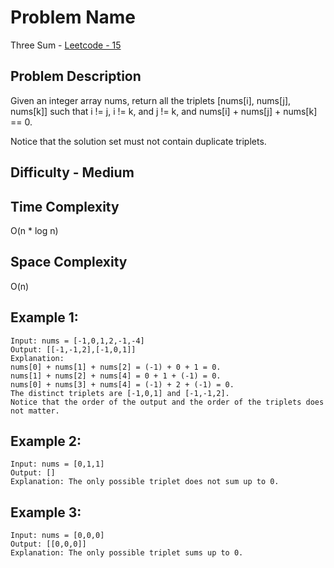 # Problem Name 
Three Sum - [Leetcode - 15](https://leetcode.com/problems/3sum/)

## Problem Description

Given an integer array nums, return all the triplets [nums[i], nums[j], nums[k]] such that i != j, i != k, and j != k, and nums[i] + nums[j] + nums[k] == 0.

Notice that the solution set must not contain duplicate triplets.

## Difficulty - Medium

## Time Complexity
O(n * log n)

## Space Complexity
O(n)

## Example 1:
```
Input: nums = [-1,0,1,2,-1,-4]
Output: [[-1,-1,2],[-1,0,1]]
Explanation: 
nums[0] + nums[1] + nums[2] = (-1) + 0 + 1 = 0.
nums[1] + nums[2] + nums[4] = 0 + 1 + (-1) = 0.
nums[0] + nums[3] + nums[4] = (-1) + 2 + (-1) = 0.
The distinct triplets are [-1,0,1] and [-1,-1,2].
Notice that the order of the output and the order of the triplets does not matter.
```

## Example 2:
```
Input: nums = [0,1,1]
Output: []
Explanation: The only possible triplet does not sum up to 0.
```

## Example 3:
```
Input: nums = [0,0,0]
Output: [[0,0,0]]
Explanation: The only possible triplet sums up to 0.
```